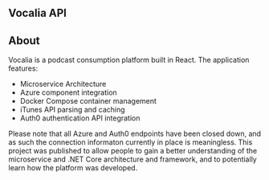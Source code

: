## Vocalia API

## About
Vocalia is a podcast consumption platform built in React. The application features:
- Microservice Architecture
- Azure component integration
- Docker Compose container management
- iTunes API parsing and caching
- Auth0 authentication API integration

Please note that all Azure and Auth0 endpoints have been closed down, and as such the connection informaton currently in place is meaningless. This project was published to allow people to gain a better understanding of the microservice and .NET Core architecture and framework, and to potentially learn how the platform was developed.
